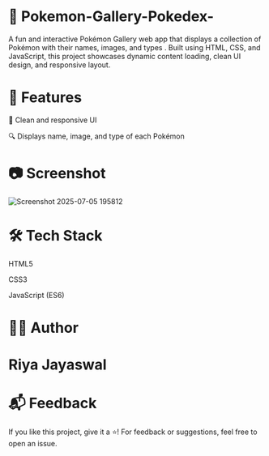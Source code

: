 # 🐾 Pokemon-Gallery-Pokedex-
A fun and interactive Pokémon Gallery web app that displays a collection of Pokémon with their names, images, and types . Built using HTML, CSS, and JavaScript, this project showcases dynamic content loading, clean UI design, and responsive layout.


# 🌟 Features
🎨 Clean and responsive UI

🔍 Displays name, image, and type of each Pokémon


# 📷 Screenshot
![Screenshot 2025-07-05 195812](https://github.com/user-attachments/assets/818ceeac-f120-45ec-a0d4-e90866bd0f72)

# 🛠️ Tech Stack
HTML5

CSS3

JavaScript (ES6)

# 🙋‍♀️ Author
# Riya Jayaswal


# 📬 Feedback
If you like this project, give it a ⭐!
For feedback or suggestions, feel free to open an issue.

